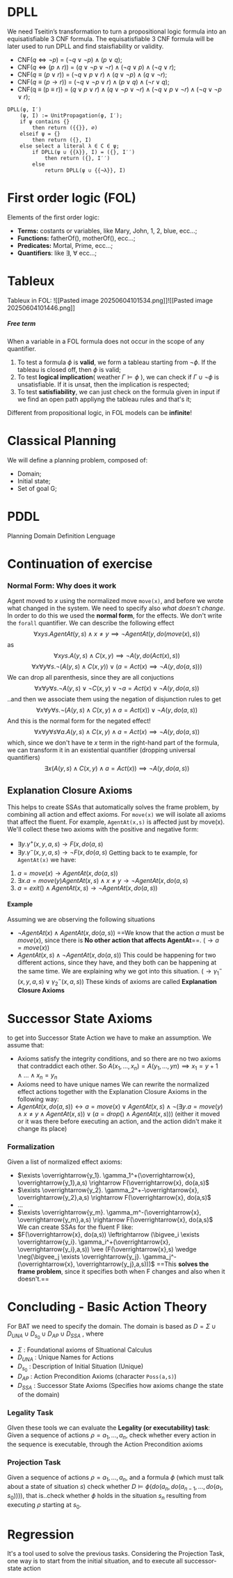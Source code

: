 # DPLL

We need Tseitin’s transformation to turn a propositional logic formula into an equisatisfiable 3 CNF formula.
The equisatisfiable 3 CNF formula will be later used to run DPLL and find staisfiability or validity.

- CNF($q \iff \neg p$) = $(\neg q \vee \neg p) \wedge (p \vee q)$;
- CNF($q \iff (p\wedge r)$) = $(q ∨ ¬p ∨ ¬r) ∧ (¬q ∨ p) ∧ (¬q ∨ r)$;
- CNF$(q ≡ (p ∨ r))$ = $(¬q ∨ p ∨ r) ∧ (q ∨ ¬p) ∧ (q ∨ ¬r)$;
- CNF($q ≡ (p → r)$) = $(¬q ∨ ¬p ∨ r) ∧ (p ∨ q) ∧ (¬r ∨ q)$;
- CNF(q ≡ (p ≡ r)) = $(q ∨ p ∨ r) ∧ (q ∨ ¬p ∨ ¬r) ∧ (¬q ∨ p ∨ ¬r) ∧ (¬q ∨ ¬p ∨ r)$;

```Algorithm
DPLL(φ, I′)
	(ψ, I) := UnitPropagation(φ, I′);
	if ψ contains {}
		then return ({{}}, ∅)
	elseif ψ = {} 
		then return ({}, I)
	else select a literal λ ∈ C ∈ ψ;
		if DPLL(ψ ∪ {{λ}}, I) = ({}, I′′)
			then return ({}, I′′)
		else 
			return DPLL(ψ ∪ {{¬λ}}, I)
```

# First order logic (FOL)

Elements of the first order logic:
- **Terms:** costants or variables, like Mary, John, 1, 2, blue, ecc...;
- **Functions:** fatherOf(), motherOf(), ecc...;
- **Predicates:** Mortal, Prime, ecc...;
- **Quantifiers**: like $\exists,\ \forall$ ecc...;


# Tableux
Tableux in FOL:
![[Pasted image 20250604101534.png]]![[Pasted image 20250604101446.png]]
##### Free term
When a variable in a FOL formula does not occur in the scope of any quantifier.

1. To test a formula $\phi$ is **valid**, we form a tableau starting from $\neg \phi$. If the tableau is closed off, then $\phi$ is valid;
2. To test **logical implication**( weather $\Gamma \models \phi$ ), we can check if $\Gamma \cup \neg \phi$ is unsatisfiable. If it is unsat, then the implication is respected;
3. To test **satisfiability**, we can just check on the formula given in input if we find an open path appliyng the tableau rules and that's it;

Different from propositional logic, in FOL models can be **infinite**!


# Classical Planning
We will define a planning problem, composed of:
- Domain;
- Initial state;
- Set of goal G;

# PDDL
Planning Domain Definition Lenguage
































# Continuation of exercise
### Normal Form: Why does it work
Agent moved to $x$ using the normalized move `move(x)`, and before we wrote what changed in the system. We need to specify also *what doesn't change*. In order to do this we used the **normal form**, for the effects. 
We don't write the `forall` quantifier. 
We can describe the following effect
$$
\forall xys. AgentAt(y,s) \wedge x \neq y \implies \neg AgentAt(y,do(move(x),s))
$$
as 
$$
\forall xys. A(y,s) \wedge C(x,y) \implies \neg A(y,do(Act(x),s))
$$
$$
\forall x \forall y \forall s. \neg(A(y,s) \wedge C(x,y)) \vee (a=Act(x) \implies\neg A(y,do(a,s)))
$$
We can drop all parenthesis, since they are all conjuctions
$$
\forall x \forall y \forall s. \neg A(y,s) \vee \neg C(x,y) \vee \neg a=Act(x) \vee \neg A(y,do(a,s))
$$
..and then we associate them using the negation of disjunction rules to get
$$
\forall x \forall y \forall s. \neg (A(y,s) \wedge C(x,y) \wedge a=Act(x)) \vee \neg A(y,do(a,s))
$$
And this is the normal form for the negated effect!
$$
\forall x \forall y \forall s \forall a. A(y,s) \wedge C(x,y) \wedge a=Act(x) \implies \neg A(y,do(a,s))
$$
which, since we don't have te $x$ term in the right-hand part of the formula, we can transform it in an existential quantifier (dropping universal quantifiers)
$$
\exists x( A(y,s) \wedge C(x,y) \wedge a=Act(x)) \implies \neg A(y,do(a,s))
$$
## Explanation Closure Axioms
This helps to create SSAs that automatically solves the frame problem, by combining all action and effect axioms.
For `move(x)` we will isolate all axioms that affect the fluent.
For example, `AgentAt(x,s)` is affected just by move(x). We'll collect these two axioms with the positive and negative form:
- $\exists y. \gamma^+(x,y,a,s) \rightarrow  F(x,do(a,s)$
- $\exists y. \gamma^-(x,y,a,s) \rightarrow  \neg F(x,do(a,s)$
Getting back to te example, for `AgentAt(x)` we have:
1. $a = move(x) \rightarrow AgentAt(x,do(a,s))$
2. $\exists x. a= move(y)AgentAt(x,s)\wedge x\neq y \rightarrow \neg AgentAt(x, do(a, s)$
3. $a = exit() \wedge AgentAt(x,s) \rightarrow \neg AgentAt(x,do(a,s))$
#### Example
Assuming we are observing the following situations
- $\neg AgentAt(x) \wedge AgentAt(x,do(a,s))$ ==We know that the action $a$ must be $move(x)$, since there is **No other action that affects AgentAt**==. ($\rightarrow a = move(x)$)
- $AgentAt(x,s) \wedge \neg AgentAt(x, do(a,s))$ This could be happening for two different actions, since they have, and they both can be happening at the same time. We are explaining why we got into this situation. ($\rightarrow \gamma_1^-(x,y,a,s) \vee \gamma_2^-(x,a,s)$)
These kinds of axioms are called **Explanation Closure Axioms**
# Successor State Axioms
to get into Successor State Action we have to make an assumption. We assume that:
- Axioms satisfy the integrity conditions, and so there are no two axioms that contraddict each other. So $A(x_1, ..., x_n) = A(y_1,...,yn) \implies x_1 = y+1 \wedge ... \wedge x_n = y_n$
- Axioms need to have unique names
We can rewrite the normalized effect actions together with the Explanation Closure Axioms in the following way:
- $AgentAt(x,do(a,s)) \leftrightarrow a = move(x) \vee AgentAt(x,s) \wedge \neg(\exists y. a=move(y) \wedge x \neq y \wedge AgentAt(x,s)) \vee (a=drop() \wedge AgentAt(x,s)))$ (either it moved or it was there before executing an action, and the action didn't make it change its place)
### Formalization
Given a list of normalized effect axioms:
- $\exists \overrightarrow{y_1}. \gamma_1^+(\overrightarrow{x}, \overrightarrow{y_1},a,s) \rightarrow F(\overrightarrow{x}, do(a,s)$  
-  $\exists \overrightarrow{y_2}. \gamma_2^+-\overrightarrow{x}, \overrightarrow{y_2},a,s) \rightarrow F(\overrightarrow{x}, do(a,s)$  
- ...
-  $\exists \overrightarrow{y_m}. \gamma_m^-(\overrightarrow{x}, \overrightarrow{y_m},a,s) \rightarrow F(\overrightarrow{x}, do(a,s)$  
We can create SSAs for the fluent F like:
- $F(\overrightarrow{x}, do(a,s)) \leftrightarrow (\bigvee_i \exists \overrightarrow{y_i}. \gamma_i^+(\overrightarrow{x}, \overrightarrow{y_i},a,s)) \vee (F(\overrightarrow{x},s) \wedge \neg(\bigvee_j \exists \overrightarrow{y_j}. \gamma_j^-(\overrightarrow{x}, \overrightarrow{y_j},a,s)))$
==This **solves the frame problem**, since it specifies both when F changes and also when it doesn't.==

# Concluding - Basic Action Theory
For BAT we need to specify the domain.
The domain is based as $D=\Sigma \cup D_{UNA} \cup D_{s_0} \cup D_{AP} \cup D_{SSA}$ , where
- $\Sigma$ : Foundational axioms of SItuational Calculus
- $D_{UNA}$ : Unique Names for Actions
- $D_{s_0}$ : Description of Initial Situation (Unique)
- $D_{AP}$ : Action Precondition Axioms (character `Poss(a,s)`)
- $D_{SSA}$ : Successor State Axioms (Specifies how axioms change the state of the domain)
### Legality Task
GIven these tools we can evaluate the **Legality (or executability) task**: Given a sequence of actions $\rho = a_1, ..., a_n$, check whether every action in the sequence is executable, through the Action Precondition axioms
### Projection Task
Given a sequence of actions $\rho = a_1, ..., a_n$, and a formula $\phi$ (which must talk about a state of situation $s$) check whether $D \models \phi (do(a_n, do(a_{n-1}, ...,do(a_1, s_0))))$, that is..check whether $\phi$ holds in the situation $s_n$ resulting from executing $\rho$ starting at $s_0$.
# Regression
It's a tool used to solve the previous tasks. Considering the Projection Task, one way is to start from the initial situation, and to execute all successor-state action
